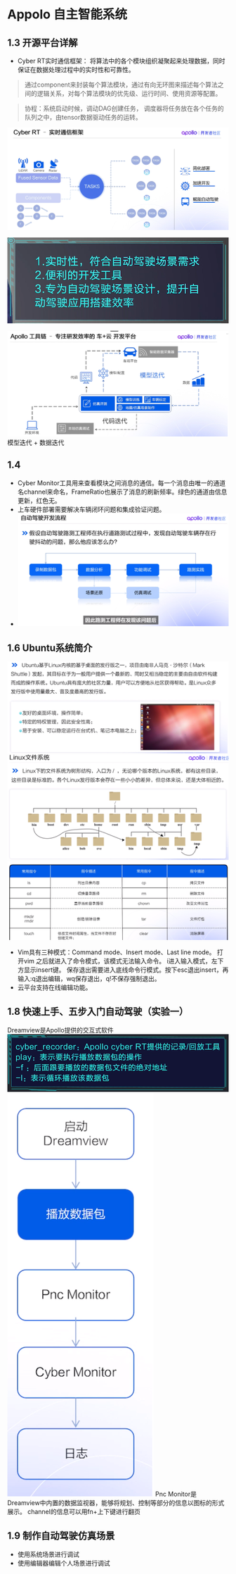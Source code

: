 # Appolo 自主智能系统
## 1.3 开源平台详解
* Cyber RT实时通信框架： 将算法中的各个模块组织凝聚起来处理数据，同时保证在数据处理过程中的实时性和可靠性。
> 通过component来封装每个算法模块，通过有向无环图来描述每个算法之间的逻辑关系，对每个算法模块的优先级、运行时间、使用资源等配置。

> 协程：系统启动时候，调动DAG创建任务， 调度器将任务放在各个任务的队列之中，由tensor数据驱动任务的运转。

![Alt text](image.png)

![Alt text](image-1.png)

![](image-2.png)
模型迭代 + 数据迭代
## 1.4 
* Cyber Monitor工具用来查看模块之间消息的通信。每一个消息由唯一的通道名channel来命名，FrameRatio也展示了消息的刷新频率。绿色的通道由信息更新，红色无。
* 上车硬件部署需要解决车辆闭环问题和集成验证问题。
* ![Alt text](image-3.png)
## 1.6 Ubuntu系统简介
![Alt text](image-4.png)
![Alt text](image-5.png)
![Alt text](image-6.png)
* Vim具有三种模式：Command mode、Insert mode、Last line mode。
 打开vim 之后就进入了命令模式，该模式无法输入命令。
 i进入输入模式，左下方显示insert键。
 保存退出需要进入底线命令行模式。按下esc退出insert，再输入:q退出编辑，wq保存退出，q!不保存强制退出。
* 云平台支持在线编辑功能。
## 1.8 快速上手、五步入门自动驾驶（实验一）
Dreamview是Apollo提供的交互式软件
![Alt text](image-7.png)
![Alt text](image-8.png)
Pnc Monitor是Dreamview中内置的数据监视器，能够将规划、控制等部分的信息以图标的形式展示。
channel的信息可以用fn+上下键进行翻页
## 1.9 制作自动驾驶仿真场景
* 使用系统场景进行调试
* 使用编辑器编辑个人场景进行调试